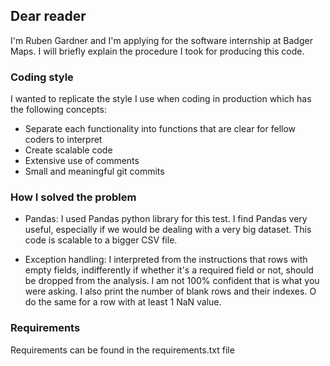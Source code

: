 
## Dear reader

I'm Ruben Gardner and I'm applying for the software internship at Badger Maps. I will briefly explain the procedure I took for producing this code.

### Coding style

I wanted to replicate the style I use when coding in production which has the following concepts:
* Separate each functionality into functions that are clear for fellow coders to interpret
* Create scalable code
* Extensive use of comments
* Small and meaningful git commits

### How I solved the problem

* Pandas: I used Pandas python library for this test. I find Pandas very useful, especially if we would be dealing with a very big dataset. This code is scalable to a bigger CSV file.

* Exception handling: I interpreted from the instructions that rows with empty fields, indifferently if whether it's a required field or not, should be dropped from the analysis. I am not 100% confident that is what you were asking.
I also print the number of blank rows and their indexes. O do the same for a row with at least 1 NaN value.

### Requirements
Requirements can be found in the requirements.txt file
